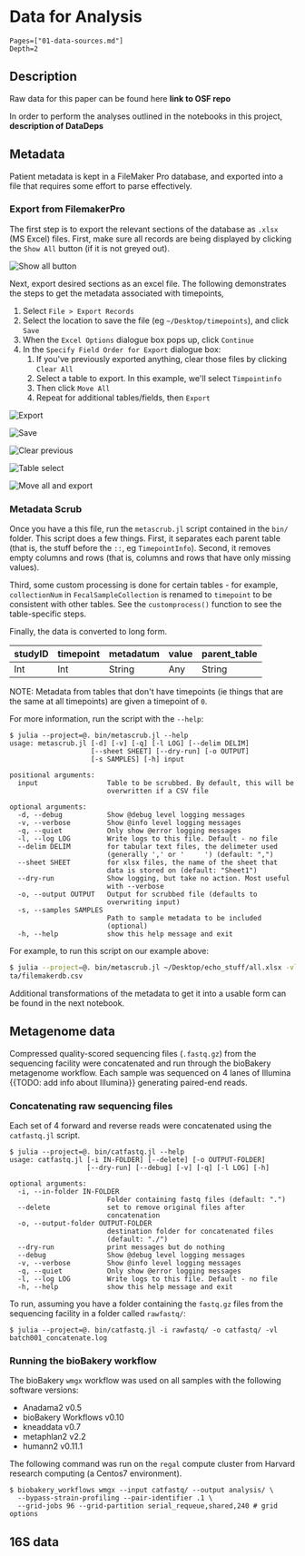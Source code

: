 # Data for Analysis

```@contents
Pages=["01-data-sources.md"]
Depth=2
```

## Description

Raw data for this paper can be found here **link to OSF repo**

In order to perform the analyses outlined in the notebooks in this project,
**description of DataDeps**

## Metadata

Patient metadata is kept in a FileMaker Pro database,
and exported into a file that requires some effort to parse effectively.

### Export from FilemakerPro

The first step is to
export the relevant sections of the database as `.xlsx` (MS Excel) files.
First, make sure all records are being displayed
by clicking the `Show All` button (if it is not greyed out).

![Show all button](../img/01.showall.png)

Next, export desired sections as an excel file.
The following demonstrates the steps
to get the metadata associated with timepoints,

1. Select `File > Export Records`
1. Select the location to save the file (eg `~/Desktop/timepoints`),
    and click `Save`
1. When the `Excel Options` dialogue box pops up, click `Continue`
1. In the `Specify Field Order for Export` dialogue box:
    1. If you've previously exported anything, clear those files
        by clicking `Clear All`
    1. Select a table to export.
        In this example, we'll select `Timpointinfo`
    1. Then click `Move All`
    1. Repeat for additional tables/fields, then `Export`

![Export](../img/01.export.png)

![Save](../img/01.save.png)

![Clear previous](../img/01.clearall.png)

![Table select](../img/01.tableselect.png)

![Move all and export](../img/01.moveexport.png)

### Metadata Scrub

Once you have a this file,
run the `metascrub.jl` script contained in the `bin/` folder.
This script does a few things. First, it separates each parent table
(that is, the stuff before the `::`, eg `TimepointInfo`).
Second, it removes empty columns and rows
(that is, columns and rows that have only missing values).

Third, some custom processing is done for certain tables -
for example,
`collectionNum` in `FecalSampleCollection`
is renamed to `timepoint` to be consistent with other tables.
See the `customprocess()` function to see the table-specific steps.

Finally, the data is converted to long form.


| studyID  | timepoint | metadatum | value    | parent_table |
|----------|-----------|-----------|----------|--------------|
| Int      | Int       | String    | Any      | String       |

NOTE: Metadata from tables that don't have timepoints
(ie things that are the same at all timepoints)
are given a timepoint of `0`.

For more information, run the script with the `--help`:

```
$ julia --project=@. bin/metascrub.jl --help
usage: metascrub.jl [-d] [-v] [-q] [-l LOG] [--delim DELIM]
                    [--sheet SHEET] [--dry-run] [-o OUTPUT]
                    [-s SAMPLES] [-h] input

positional arguments:
  input                 Table to be scrubbed. By default, this will be
                        overwritten if a CSV file

optional arguments:
  -d, --debug           Show @debug level logging messages
  -v, --verbose         Show @info level logging messages
  -q, --quiet           Only show @error logging messages
  -l, --log LOG         Write logs to this file. Default - no file
  --delim DELIM         for tabular text files, the delimeter used
                        (generally ',' or '     ') (default: ",")
  --sheet SHEET         for xlsx files, the name of the sheet that
                        data is stored on (default: "Sheet1")
  --dry-run             Show logging, but take no action. Most useful
                        with --verbose
  -o, --output OUTPUT   Output for scrubbed file (defaults to
                        overwriting input)
  -s, --samples SAMPLES
                        Path to sample metadata to be included
                        (optional)
  -h, --help            show this help message and exit
```

For example, to run this script on our example above:

```sh
$ julia --project=@. bin/metascrub.jl ~/Desktop/echo_stuff/all.xlsx -vl data/metadata/filemakerdb.log -o data/metada
ta/filemakerdb.csv
```

Additional transformations of the metadata to get it into a usable form
can be found in the next notebook.

## Metagenome data

Compressed quality-scored sequencing files (`.fastq.gz`)
from the sequencing facility were concatenated
and run through the bioBakery metagenome workflow.
Each sample was sequenced on 4 lanes of Illumina {{TODO: add info about Illumina}}
generating paired-end reads.

### Concatenating raw sequencing files

Each set of 4 forward and reverse reads
were concatenated using the `catfastq.jl` script.

```
$ julia --project=@. bin/catfastq.jl --help
usage: catfastq.jl [-i IN-FOLDER] [--delete] [-o OUTPUT-FOLDER]
                   [--dry-run] [--debug] [-v] [-q] [-l LOG] [-h]

optional arguments:
  -i, --in-folder IN-FOLDER
                        Folder containing fastq files (default: ".")
  --delete              set to remove original files after
                        concatenation
  -o, --output-folder OUTPUT-FOLDER
                        destination folder for concatenated files
                        (default: "./")
  --dry-run             print messages but do nothing
  --debug               Show @debug level logging messages
  -v, --verbose         Show @info level logging messages
  -q, --quiet           Only show @error logging messages
  -l, --log LOG         Write logs to this file. Default - no file
  -h, --help            show this help message and exit
```

To run, assuming you have a folder containing the `fastq.gz` files
from the sequencing facility in a folder called `rawfastq/`:

```
$ julia --project=@. bin/catfastq.jl -i rawfastq/ -o catfastq/ -vl batch001_concatenate.log
```

### Running the bioBakery workflow

The bioBakery `wmgx` workflow was used on all samples
with the following software versions:

- Anadama2 v0.5
- bioBakery Workflows v0.10
- kneaddata v0.7
- metaphlan2 v2.2
- humann2 v0.11.1

The following command was run on the `regal` compute cluster from Harvard
research computing (a Centos7 environment).

```
$ biobakery_workflows wmgx --input catfastq/ --output analysis/ \
  --bypass-strain-profiling --pair-identifier .1 \
  --grid-jobs 96 --grid-partition serial_requeue,shared,240 # grid options
```

## 16S data

<!-- TODO: Add info about 16S analysis -->
